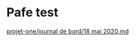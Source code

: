 # Pafe test

[projet-one/journal de bord/18 mai 2020.md](https://github.com/reseau-2020/projet-one/blob/master/journal%20de%20bord/18%20mai%202020.md)
